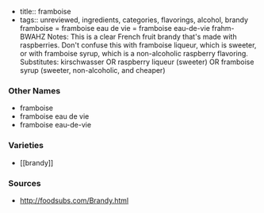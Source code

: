 - title:: framboise
- tags:: unreviewed, ingredients, categories, flavorings, alcohol, brandy
framboise = framboise eau de vie = framboise eau-de-vie frahm-BWAHZ Notes: This is a clear French fruit brandy that's made with raspberries. Don't confuse this with framboise liqueur, which is sweeter, or with framboise syrup, which is a non-alcoholic raspberry flavoring. Substitutes: kirschwasser OR raspberry liqueur (sweeter) OR framboise syrup (sweeter, non-alcoholic, and cheaper)

### Other Names

* framboise
* framboise eau de vie
* framboise eau-de-vie

### Varieties

* [[brandy]]

### Sources
* http://foodsubs.com/Brandy.html

